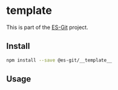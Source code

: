 # __template__

This is part of the [ES-Git](https://github.com/es-git/es-git) project.

## Install

```bash
npm install --save @es-git/__template__
```

## Usage